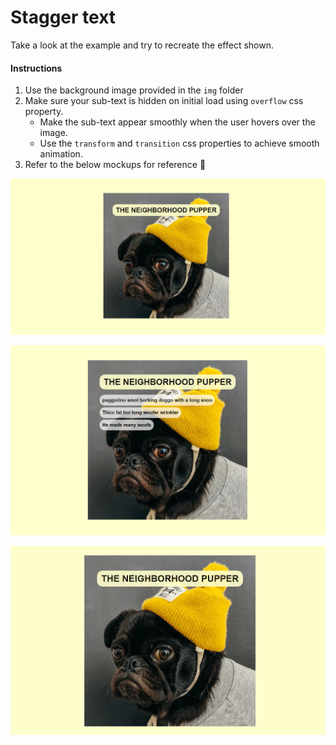 # Stagger text

Take a look at the example and try to recreate the effect shown.

#### Instructions
1. Use the background image provided in the `img` folder
2. Make sure your sub-text is hidden on initial load using ``overflow`` css property.
   - Make the sub-text appear smoothly when the user hovers over the image.
   - Use the ``transform`` and ``transition`` css properties to achieve smooth animation. 
3. Refer to the below mockups for reference 🐶

![example](mockup/stagger-text-example.png)

![example hover](mockup/stagger-text-hover-example.png)

![example](mockup/stagger-text-example.gif)